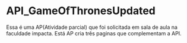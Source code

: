 # API_GameOfThronesUpdated
Essa é uma AP(Atividade parcial) que foi solicitada em sala de aula na faculdade impacta. Está AP cria três paginas que complementam a API.
